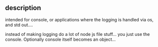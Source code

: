 ## description

intended for console, or applications where the logging is handled via os, and std out....

instead of making logging do a lot of node js file stuff... you just use the console. Optionally console itself becomes an object...
